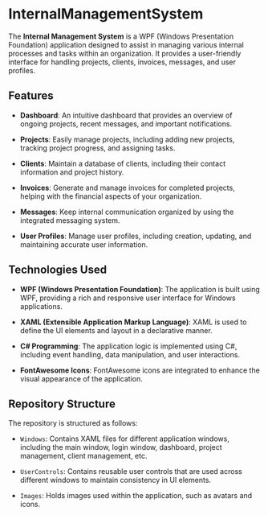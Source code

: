 # InternalManagementSystem

The **Internal Management System** is a WPF (Windows Presentation Foundation) application designed to assist in managing various internal processes and tasks within an organization. It provides a user-friendly interface for handling projects, clients, invoices, messages, and user profiles.

## Features

- **Dashboard**: An intuitive dashboard that provides an overview of ongoing projects, recent messages, and important notifications.

- **Projects**: Easily manage projects, including adding new projects, tracking project progress, and assigning tasks.

- **Clients**: Maintain a database of clients, including their contact information and project history.

- **Invoices**: Generate and manage invoices for completed projects, helping with the financial aspects of your organization.

- **Messages**: Keep internal communication organized by using the integrated messaging system.

- **User Profiles**: Manage user profiles, including creation, updating, and maintaining accurate user information.

## Technologies Used

- **WPF (Windows Presentation Foundation)**: The application is built using WPF, providing a rich and responsive user interface for Windows applications.

- **XAML (Extensible Application Markup Language)**: XAML is used to define the UI elements and layout in a declarative manner.

- **C# Programming**: The application logic is implemented using C#, including event handling, data manipulation, and user interactions.

- **FontAwesome Icons**: FontAwesome icons are integrated to enhance the visual appearance of the application.

## Repository Structure

The repository is structured as follows:

- `Windows`: Contains XAML files for different application windows, including the main window, login window, dashboard, project management, client management, etc.

- `UserControls`: Contains reusable user controls that are used across different windows to maintain consistency in UI elements.

- `Images`: Holds images used within the application, such as avatars and icons.
